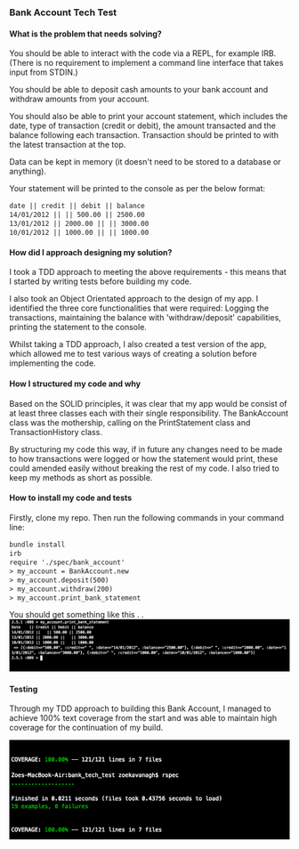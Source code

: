 ### Bank Account Tech Test

#### What is the problem that needs solving?

You should be able to interact with the code via a REPL, for example IRB. (There is no requirement to implement a command line interface that takes input from STDIN.)

You should be able to deposit cash amounts to your bank account and withdraw amounts from your account.

You should also be able to print your account statement, which includes the date, type of transaction (credit or debit), the amount transacted and the balance following each transaction.  Transaction should be printed to with the latest transaction at the top.

Data can be kept in memory (it doesn't need to be stored to a database or anything).

Your statement will be printed to the console as per the below format:

```
date || credit || debit || balance
14/01/2012 || || 500.00 || 2500.00
13/01/2012 || 2000.00 || || 3000.00
10/01/2012 || 1000.00 || || 1000.00
```
#### How did I approach designing my solution?

I took a TDD approach to meeting the above requirements - this means that I started by writing tests before building my code.

I also took an Object Orientated approach to the design of my app.  I identified the three core functionalities that were required: Logging the transactions, maintaining the balance with 'withdraw/deposit' capabilities, printing the statement to the console.  

Whilst taking a TDD approach, I also created a test version of the app, which allowed me to test various ways of creating a solution before implementing the code.

#### How I structured my code and why

Based on the SOLID principles, it was clear that my app would be consist of at least three classes each with their single responsibility.  The BankAccount class was the mothership, calling on the PrintStatement class and TransactionHistory class.

By structuring my code this way, if in future any changes need to be made to how transactions were logged or how the statement would print, these could amended easily without breaking the rest of my code.  I also tried to keep my methods as short as possible.

#### How to install my code and tests

Firstly, clone my repo. Then run the following commands in your command line:
~~~
bundle install
irb
require './spec/bank_account'
> my_account = BankAccount.new
> my_account.deposit(500)
> my_account.withdraw(200)
> my_account.print_bank_statement
~~~
You should get something like this . .
![Alt text](./images/irb.png)

#### Testing

Through my TDD approach to building this Bank Account, I managed to achieve 100% text coverage from the start and was able to maintain high coverage for the continuation of my build.

![Alt text](./images/testcoverage.png)
